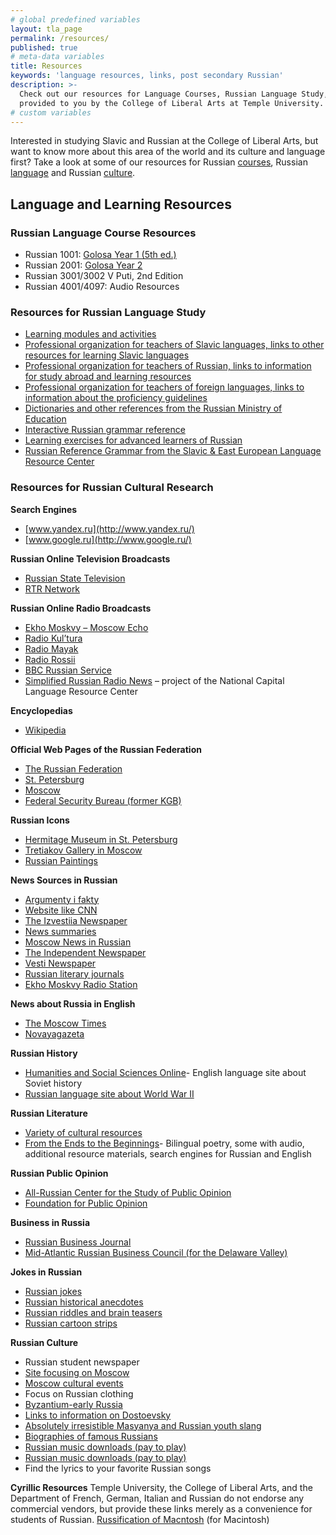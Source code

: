 ```yaml
---
# global predefined variables
layout: tla_page
permalink: /resources/
published: true
# meta-data variables
title: Resources
keywords: 'language resources, links, post secondary Russian'
description: >-
  Check out our resources for Language Courses, Russian Language Study, and Russian Cultural Research,
  provided to you by the College of Liberal Arts at Temple University.
# custom variables
---
```

Interested in studying Slavic and Russian at the College of Liberal Arts, but want to know more about this area of the world and its culture and language first? Take a look at some of our resources for Russian [courses](#russian-language-course-resources), Russian [language](#language-and-learning-resources) and Russian [culture](#resourcesrfor-russian-cultural-research).

## Language and Learning Resources

### Russian Language Course Resources
- Russian 1001: [Golosa Year 1 (5th ed.)](http://www2.gwu.edu/~slavic/golosa/audio/audio1-5e.htm)
- Russian 2001: [Golosa Year 2](http://www2.gwu.edu/~slavic/golosa/audio/audio2-4e.htm)
- Russian 3001/3002 V Puti, 2nd Edition
- Russian 4001/4097: Audio Resources

### Resources for Russian Language Study
- [Learning modules and activities](http://www.russnet.org/)
- [Professional organization for teachers of Slavic languages, links to other resources for learning Slavic languages](http://www.aatseel.org/)
- [Professional organization for teachers of Russian, links to information for study abroad and learning resources](http://www.actr.org/)
- [Professional organization for teachers of foreign languages, links to information about the proficiency guidelines](http://www.actfl.org/)
- [Dictionaries and other references from the Russian Ministry of Education](http://www.gramota.ru/)
- [Interactive Russian grammar reference](http://www.alphadictionary.com/rusgrammar/index.html)
- [Learning exercises for advanced learners of Russian](http://www.languageinstitute.wisc.edu/rails/)
- [Russian Reference Grammar from the Slavic & East European Language Resource Center](http://www.seelrc.org:8080/grammar/mainframe.jsp?nLanguageID=6)

### Resources for Russian Cultural Research
**Search Engines**
- [www.yandex.ru](http://www.yandex.ru/)
- [www.google.ru](http://www.google.ru/)

**Russian Online Television Broadcasts**
- [Russian State Television](http://www.1tv.ru/)
- [RTR Network](http://www.rtr-planeta.com/)

**Russian Online Radio Broadcasts**
- [Ekho Moskvy – Moscow Echo](http://www.echo.msk.ru/index.html)
- [Radio Kul’tura](http://www.cultradio.ru/)
- [Radio Mayak](http://www.radiomayak.ru/)
- [Radio Rossii](http://www.radiorus.ru/)
- [BBC Russian Service](http://news.bbc.co.uk/hi/russian/news/default.stm)
- [Simplified Russian Radio News](http://www.gwu.edu/~slavic/webcast) – project of the National Capital Language Resource Center

**Encyclopedias**
- [Wikipedia](http://ru.wikipedia.org/wiki)

**Official Web Pages of the Russian Federation**
- [The Russian Federation](http://www.gov.ru/)
- [St. Petersburg](http://www.spb.ru/)
- [Moscow](http://www.mos.ru/)
- [Federal Security Bureau (former KGB)](http://www.fsb.ru/)

**Russian Icons**
- [Hermitage Museum in St. Petersburg](http://www.hermitage.ru/)
- [Tretiakov Gallery in Moscow](http://www.tretyakov.ru/)
- [Russian Paintings](http://artrussia.ru/rarities_russia)

**News Sources in Russian**
- [Argumenty i fakty](http://www.aif.ru/)
- [Website like CNN](http://www.gazeta.ru/)
- [The Izvestiia Newspaper](http://www.izvestia.ru/)
- [News summaries](http://www.lenta.ru/)
- [Moscow News in Russian](http://www.mn.ru/)
- [The Independent Newspaper](http://www.ng.ru/)
- [Vesti Newspaper](http://www.vesti.ru/)
- [Russian literary journals](http://magazines.russ.ru/)
- [Ekho Moskvy Radio Station](http://www.echo.msk.ru/)

**News about Russia in English**
- [The Moscow Times](https://themoscowtimes.com/)
- [Novayagazeta](https://www.novayagazeta.ru/)

**Russian History**
- [Humanities and Social Sciences Online](http://www.soviethistory.org/)- English language site about Soviet history
- [Russian language site about World War II](https://www.pobediteli.ru/)

**Russian Literature**
- [Variety of cultural resources](http://kulichki.com/moshkow/)
- [From the Ends to the Beginnings](http://max.mmlc.northwestern.edu/mdenner/Demo/index.html)- Bilingual poetry, some with audio, additional resource materials, search engines for Russian and English

**Russian Public Opinion**  
- [All-Russian Center for the Study of Public Opinion](https://wciom.ru/)
- [Foundation for Public Opinion](http://fom.ru/)

**Business in Russia**
- [Russian Business Journal](http://expert.ru/)
- [Mid-Atlantic Russian Business Council (for the Delaware Valley)](http://www.ma-rbc.org/)

**Jokes in Russian**
- [Russian jokes](https://www.anekdot.ru/)
- [Russian historical anecdotes](http://www.history.ru/anek.htm)
- [Russian riddles and brain teasers](http://www.lora.ru/puz/)
- [Russian cartoon strips](http://www.comics.ru/)

**Russian Culture**
- Russian student newspaper 
- [Site focusing on Moscow](http://all-moscow.ru/)
- [Moscow cultural events](http://msk.afisha.ru/)
- Focus on Russian clothing
- [Byzantium-early Russia](http://www.fordham.edu/halsall/sbook1c.html#The%20Byzantine%20Commonwealth:%20Russia )
- [Links to information on Dostoevsky](http://www.kiosek.com/dostoevsky/links.html)
- [Absolutely irresistible Masyanya and Russian youth slang](http://www.mult.ru/)
- [Biographies of famous Russians](www.rulex.ru/brbs.htm)
- [Russian music downloads (pay to play)](www.zvuki.ru)
- [Russian music downloads (pay to play)](www.pesni.ru)
- Find the lyrics to your favorite Russian songs 

**Cyrillic Resources**
Temple University, the College of Liberal Arts, and the Department of French, German, Italian and Russian do not endorse any commercial vendors, but provide these links merely as a convenience for students of Russian. [Russification of Macntosh](http://www.friends-partners.org/partners/rusmac/#.WtZYpHrwaUk) (for Macintosh)
